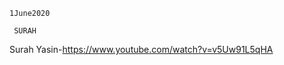     1June2020  
     
     SURAH
        
         
Surah Yasin-https://www.youtube.com/watch?v=v5Uw91L5qHA
